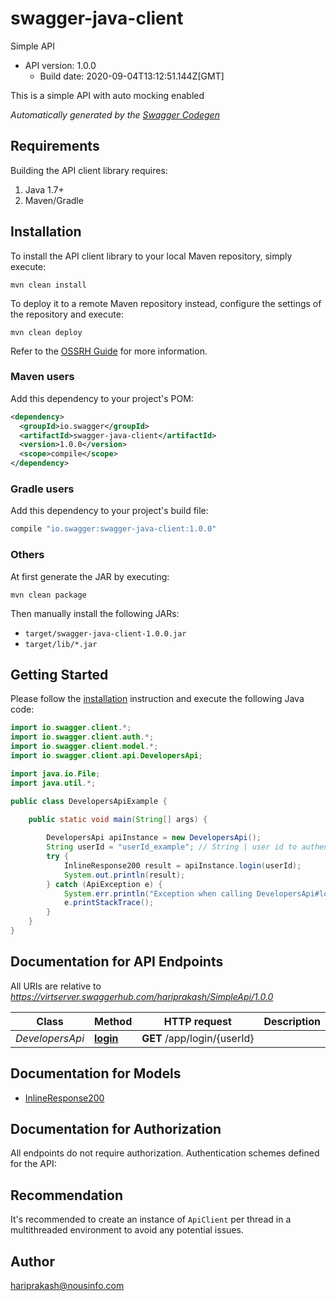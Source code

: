 # swagger-java-client

Simple  API
- API version: 1.0.0
  - Build date: 2020-09-04T13:12:51.144Z[GMT]

This is a simple API with auto mocking enabled


*Automatically generated by the [Swagger Codegen](https://github.com/swagger-api/swagger-codegen)*


## Requirements

Building the API client library requires:
1. Java 1.7+
2. Maven/Gradle

## Installation

To install the API client library to your local Maven repository, simply execute:

```shell
mvn clean install
```

To deploy it to a remote Maven repository instead, configure the settings of the repository and execute:

```shell
mvn clean deploy
```

Refer to the [OSSRH Guide](http://central.sonatype.org/pages/ossrh-guide.html) for more information.

### Maven users

Add this dependency to your project's POM:

```xml
<dependency>
  <groupId>io.swagger</groupId>
  <artifactId>swagger-java-client</artifactId>
  <version>1.0.0</version>
  <scope>compile</scope>
</dependency>
```

### Gradle users

Add this dependency to your project's build file:

```groovy
compile "io.swagger:swagger-java-client:1.0.0"
```

### Others

At first generate the JAR by executing:

```shell
mvn clean package
```

Then manually install the following JARs:

* `target/swagger-java-client-1.0.0.jar`
* `target/lib/*.jar`

## Getting Started

Please follow the [installation](#installation) instruction and execute the following Java code:

```java
import io.swagger.client.*;
import io.swagger.client.auth.*;
import io.swagger.client.model.*;
import io.swagger.client.api.DevelopersApi;

import java.io.File;
import java.util.*;

public class DevelopersApiExample {

    public static void main(String[] args) {
        
        DevelopersApi apiInstance = new DevelopersApi();
        String userId = "userId_example"; // String | user id to authenticate
        try {
            InlineResponse200 result = apiInstance.login(userId);
            System.out.println(result);
        } catch (ApiException e) {
            System.err.println("Exception when calling DevelopersApi#login");
            e.printStackTrace();
        }
    }
}
```

## Documentation for API Endpoints

All URIs are relative to *https://virtserver.swaggerhub.com/hariprakash/SimpleApi/1.0.0*

Class | Method | HTTP request | Description
------------ | ------------- | ------------- | -------------
*DevelopersApi* | [**login**](docs/DevelopersApi.md#login) | **GET** /app/login/{userId} | 

## Documentation for Models

 - [InlineResponse200](docs/InlineResponse200.md)

## Documentation for Authorization

All endpoints do not require authorization.
Authentication schemes defined for the API:

## Recommendation

It's recommended to create an instance of `ApiClient` per thread in a multithreaded environment to avoid any potential issues.

## Author

hariprakash@nousinfo.com
